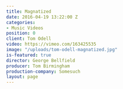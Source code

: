 ```yaml
---
title: Magnatized
date: 2016-04-19 13:22:00 Z
categories:
- Music Videos
position: 0
client: Tom Odell
video: https://vimeo.com/163425535
image: "/uploads/tom-odell-magnatized.jpg"
is-featured: true
director: George Bellfield
producer: Tom Birmingham
production-company: Somesuch
layout: page
---
```


